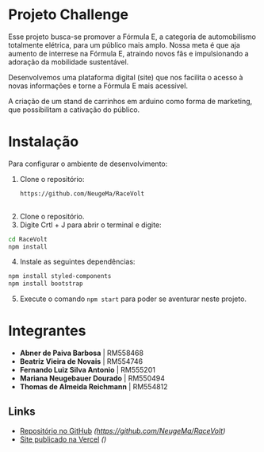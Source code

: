 # Projeto Challenge 

Esse projeto busca-se promover a Fórmula E, a categoria de automobilismo totalmente elétrica, para um público mais amplo. Nossa meta é que aja aumento de interrese na Fórmula E, atraindo novos fãs e impulsionando a adoração da mobilidade sustentável. 

Desenvolvemos uma plataforma digital (site) que nos facilita o acesso à novas informações e torne a Fórmula E mais acessível. 

A criação de um stand de carrinhos em arduino como forma de marketing, que possibilitam a cativação do público.  

# Instalação 
Para configurar o ambiente de desenvolvimento:

1. Clone o repositório:
   ```sh
   https://github.com/NeugeMa/RaceVolt
  
2. Clone o repositório.
3. Digite Crtl + J para abrir o terminal e digite:
  ```bash
  cd RaceVolt
  npm install
  ```
4. Instale as seguintes dependências:
  ```bash
  npm install styled-components
  npm install bootstrap
  ```

5. Execute o comando `npm start` para poder se aventurar neste projeto. 

# Integrantes 
- **Abner de Paiva Barbosa**             | RM558468
- **Beatriz Vieira de Novais**           | RM554746
- **Fernando Luiz Silva Antonio**        | RM555201
- **Mariana Neugebauer Dourado**         | RM550494
- **Thomas de Almeida Reichmann**        | RM554812


## Links 
- [Repositório no GitHub](#) _(https://github.com/NeugeMa/RaceVolt)_
- [Site publicado na Vercel](#) _()_
